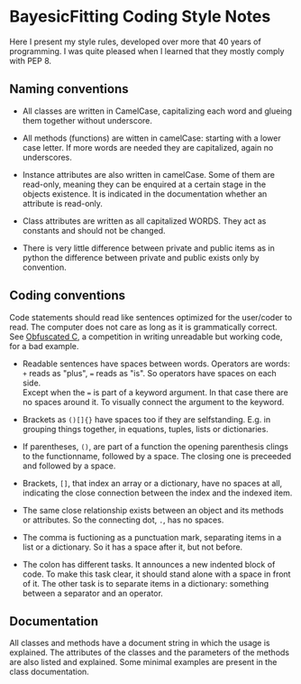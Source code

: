 
# BayesicFitting Coding Style Notes


Here I present my style rules, developed over more that 40 years of
programming. I was quite pleased when I learned that they mostly comply
with PEP 8.

## Naming conventions

  + All classes are written in CamelCase, capitalizing each word and glueing
them together without underscore. 

  + All methods (functions) are witten in camelCase: starting with a lower
case letter. If more words are needed they are capitalized, again no
underscores.

  + Instance attributes are also written in camelCase. Some of them are
read-only, meaning they can be enquired at a certain stage in the
objects existence. It is indicated in the documentation whether an
attribute is read-only.

  + Class attributes are written as all capitalized WORDS. They act as
constants and should not be changed. 

  + There is very little difference between private and public items as
in python the difference between private and public exists only by
convention. 

## Coding conventions

Code statements should read like sentences optimized for the user/coder
to read. The computer does not care as long as it is grammatically
correct. See [Obfuscated C](https://ioccc.org), a competition in writing 
unreadable but working code, for a bad example. 

  + Readable sentences have spaces between words. Operators are words: `+` reads
as "plus", `=` reads as "is". So operators have spaces on each side. <br>
Except when the `=` is part of a keyword argument. In that case there are 
no spaces around it. To visually connect the argument to the keyword.

  + Brackets as `()[]{}` have spaces too if they are selfstanding. E.g. in
grouping things together, in equations, tuples, lists or dictionaries. 

  + If parentheses, `()`, are part of a function the opening parenthesis
clings to the functionname, followed by a space. The closing one is
preceeded and followed by a space.

  + Brackets, `[]`, that index an array or a dictionary, have no spaces at
all, indicating the close connection between the index and the indexed
item.

  + The same close relationship exists between an object and its methods or
attributes. So the connecting dot, `.`, has no spaces.

  + The comma is fuctioning as a punctuation mark, separating items in a
list or a dictionary. So it has a space after it, but not before.

  + The colon has different tasks. It announces a new indented block of
code. To make this task clear, it should stand alone with a space in
front of it. The other task is to separate items in a dictionary:
something between a separator and an operator. 

## Documentation<br>
All classes and methods have a document string in which the usage is explained.
The attributes of the classes and the parameters of the methods are also 
listed and explained. Some minimal examples are present in the class 
documentation.
